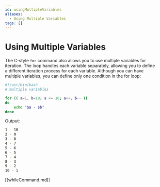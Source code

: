 ```yaml
---
id: usingMultipleVariables
aliases:
  - Using Multiple Variables
tags: []
---
```


# Using Multiple Variables

The C-style `for` command also allows you to use multiple variables for
iteration. The loop handles each variable separately, allowing you to define a
different iteration process for each variable. Although you can have multiple
variables, you can define only one condition in the for loop:

```bash
#!/usr/bin/bash
# multiple variables

for (( a=1, b=10; a <= 10; a++, b-- ))
do
    echo "$a - $b"
done
```

Output:

```bash
1 - 10
2 - 9
3 - 8
4 - 7
5 - 6
6 - 5
7 - 4
8 - 3
9 - 2
10 - 1
```

[[whileCommand.md]]
